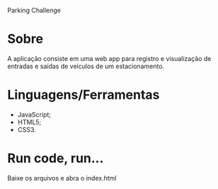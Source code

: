 Parking Challenge

# Sobre

A aplicação consiste em uma web app para registro e visualização de entradas e saídas de veículos de um estacionamento. ​ 

# Linguagens/Ferramentas

 - JavaScript;
 - HTML5;
 - CSS3.

# Run code, run...

Baixe os arquivos e abra o index.html
